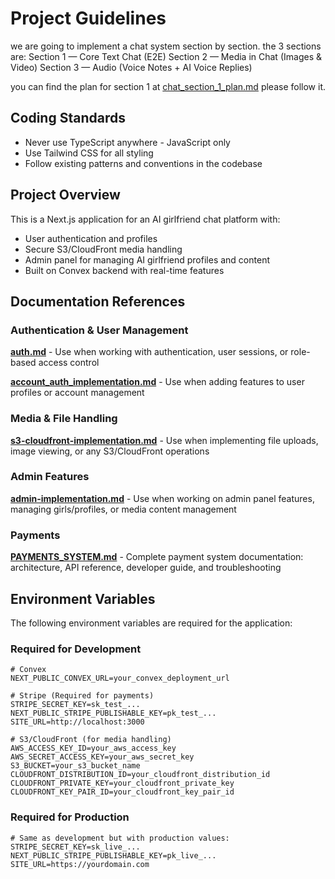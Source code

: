 # Project Guidelines

we are going to implement a chat system section by section. the 3 sections are:
Section 1 — Core Text Chat (E2E)
Section 2 — Media in Chat (Images & Video)
Section 3 — Audio (Voice Notes + AI Voice Replies)

you can find the plan for section 1 at [chat_section_1_plan.md](chat_section_1_plan.md) please follow it.

## Coding Standards
- Never use TypeScript anywhere - JavaScript only
- Use Tailwind CSS for all styling
- Follow existing patterns and conventions in the codebase

## Project Overview
This is a Next.js application for an AI girlfriend chat platform with:
- User authentication and profiles
- Secure S3/CloudFront media handling
- Admin panel for managing AI girlfriend profiles and content
- Built on Convex backend with real-time features

## Documentation References

### Authentication & User Management
**[auth.md](auth.md)** - Use when working with authentication, user sessions, or role-based access control

**[account_auth_implementation.md](account_auth_implementation.md)** - Use when adding features to user profiles or account management

### Media & File Handling
**[s3-cloudfront-implementation.md](s3-cloudfront-implementation.md)** - Use when implementing file uploads, image viewing, or any S3/CloudFront operations

### Admin Features
**[admin-implementation.md](admin-implementation.md)** - Use when working on admin panel features, managing girls/profiles, or media content management

### Payments
**[PAYMENTS_SYSTEM.md](PAYMENTS_SYSTEM.md)** - Complete payment system documentation: architecture, API reference, developer guide, and troubleshooting


## Environment Variables

The following environment variables are required for the application:

### Required for Development
```env
# Convex
NEXT_PUBLIC_CONVEX_URL=your_convex_deployment_url

# Stripe (Required for payments)
STRIPE_SECRET_KEY=sk_test_...
NEXT_PUBLIC_STRIPE_PUBLISHABLE_KEY=pk_test_...
SITE_URL=http://localhost:3000

# S3/CloudFront (for media handling)
AWS_ACCESS_KEY_ID=your_aws_access_key
AWS_SECRET_ACCESS_KEY=your_aws_secret_key
S3_BUCKET=your_s3_bucket_name
CLOUDFRONT_DISTRIBUTION_ID=your_cloudfront_distribution_id
CLOUDFRONT_PRIVATE_KEY=your_cloudfront_private_key
CLOUDFRONT_KEY_PAIR_ID=your_cloudfront_key_pair_id
```

### Required for Production
```env
# Same as development but with production values:
STRIPE_SECRET_KEY=sk_live_...
NEXT_PUBLIC_STRIPE_PUBLISHABLE_KEY=pk_live_...
SITE_URL=https://yourdomain.com
```